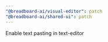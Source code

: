 ```yaml
---
"@breadboard-ai/visual-editor": patch
"@breadboard-ai/shared-ui": patch
---
```


Enable text pasting in text-editor
